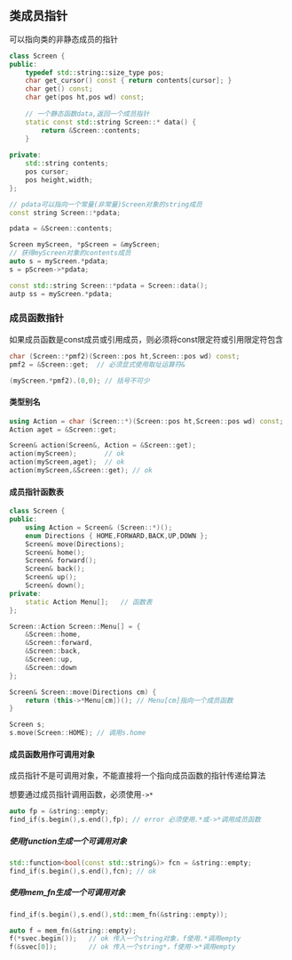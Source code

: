 ## 类成员指针

可以指向类的非静态成员的指针

```cc
class Screen {
public:
	typedef std::string::size_type pos;
	char get_cursor() const { return contents[cursor]; }
	char get() const;
	char get(pos ht,pos wd) const;
    	
    // 一个静态函数data,返回一个成员指针
    static const std::string Screen::* data() {
        return &Screen::contents;
    }
    
private:
	std::string contents;
	pos cursor;
	pos height,width;
};
```

```cc
// pdata可以指向一个常量(非常量)Screen对象的string成员
const string Screen::*pdata;

pdata = &Screen::contents;

Screen myScreen, *pScreen = &myScreen;
// 获得myScreen对象的contents成员
auto s = myScreen.*pdata;
s = pScreen->*pdata;

const std::string Screen::*pdata = Screen::data();
autp ss = myScreen.*pdata;
```



### 成员函数指针

如果成员函数是const成员或引用成员，则必须将const限定符或引用限定符包含

```cc
char (Screen::*pmf2)(Screen::pos ht,Screen::pos wd) const;
pmf2 = &Screen::get;  // 必须显式使用取址运算符&

(myScreen.*pmf2).(0,0); // 括号不可少
```

#### 类型别名

```cc
using Action = char (Screen::*)(Screen::pos ht,Screen::pos wd) const;
Action aget = &Screen::get;

Screen& action(Screen&, Action = &Screen::get);
action(myScreen);		// ok
action(myScreen,aget); 	// ok
action(myScreen,&Screen::get); // ok
```

#### 成员指针函数表

```cc
class Screen {
public:
    using Action = Screen& (Screen::*)();
    enum Directions { HOME,FORWARD,BACK,UP,DOWN };
  	Screen& move(Directions);
    Screen& home();
    Screen& forward();
    Screen& back();
    Screen& up();
    Screen& down();
private:
    static Action Menu[];	// 函数表
};

Screen::Action Screen::Menu[] = {
    &Screen::home,
    &Screen::forward,
    &Screen::back,
    &Screen::up,
    &Screen::down
};

Screen& Screen::move(Directions cm) {
    return (this->*Menu[cm])(); // Menu[cm]指向一个成员函数
}
```

```cc
Screen s;
s.move(Screen::HOME); // 调用s.home
```

#### 成员函数用作可调用对象

成员指针不是可调用对象，不能直接将一个指向成员函数的指针传递给算法

想要通过成员指针调用函数，必须使用`->*`

```cc
auto fp = &string::empty;
find_if(s.begin(),s.end(),fp); // error 必须使用.*或->*调用成员函数
```

##### 使用function生成一个可调用对象

```cc
std::function<bool(const std::string&)> fcn = &string::empty;
find_if(s.begin(),s.end(),fcn); // ok
```

##### 使用mem_fn生成一个可调用对象

```cc
find_if(s.begin(),s.end(),std::mem_fn(&string::empty));
```

```cc
auto f = mem_fn(&string::empty);
f(*svec.begin());	// ok 传入一个string对象，f使用.*调用empty
f(&svec[0]);		// ok 传入一个string*，f使用->*调用empty
```

